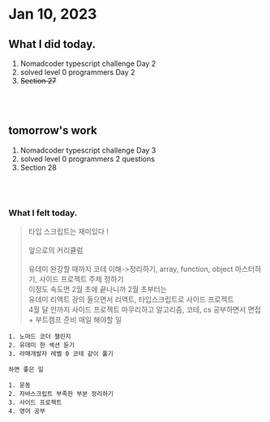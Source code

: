 # Jan 10, 2023 

## What I did today.
1. Nomadcoder typescript challenge Day 2
2. solved level 0 programmers Day 2
3. ~~Section 27~~

<br><br>

## tomorrow's work
1. Nomadcoder typescript challenge Day 3
2. solved level 0 programmers 2 questions
3. Section 28


<br><br>

### What I felt today.
>타입 스크립트는 재미있다 !<br><br>
앞으로의 커리큘럼<br><br>
유데미 완강할 때까지 코테 이해->정리하기, array, function, object 마스터하기,  사이드 프로젝트 주제 정하기<br>
이정도 속도면 2월 초에 끝나니까 2월 초부터는<br>
유데미 리액트 강의 들으면서 리액트, 타입스크립트로 사이드 프로젝트<br>
4월 달 안까지 사이드 프로젝트 마무리하고 알고리즘, 코테, cs 공부하면서 면접 + 부트캠프 준비
    매일 해야할 일

    1. 노마드 코더 챌린지
    2. 유데미 한 섹션 듣기
    3. 라매개발자 레벨 0 코테 같이 풀기

    하면 좋은 일

    1. 운동
    2. 자바스크립트 부족한 부분 정리하기
    3. 사이드 프로젝트
    4. 영어 공부